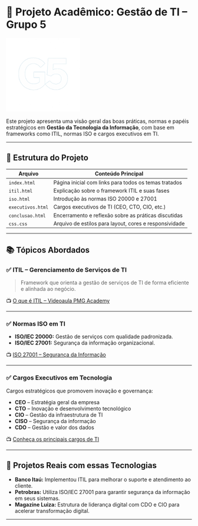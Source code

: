 # 💼 Projeto Acadêmico: Gestão de TI – Grupo 5

<img src="img/ChatGPT Image 18 de jun. de 2025, 16_12_33.png" alt="Logo Grupo 5" width="200"/>

Este projeto apresenta uma visão geral das boas práticas, normas e papéis estratégicos em **Gestão da Tecnologia da Informação**, com base em frameworks como ITIL, normas ISO e cargos executivos em TI.

---

## 📁 Estrutura do Projeto

| Arquivo           | Conteúdo Principal                                      |
|-------------------|---------------------------------------------------------|
| `index.html`      | Página inicial com links para todos os temas tratados   |
| `itil.html`       | Explicação sobre o framework ITIL e suas fases          |
| `iso.html`        | Introdução às normas ISO 20000 e 27001                  |
| `executivos.html` | Cargos executivos de TI (CEO, CTO, CIO, etc.)          |
| `conclusao.html`  | Encerramento e reflexão sobre as práticas discutidas    |
| `css.css`         | Arquivo de estilos para layout, cores e responsividade  |

---

## 📚 Tópicos Abordados

### ✅ ITIL – Gerenciamento de Serviços de TI

> Framework que orienta a gestão de serviços de TI de forma eficiente e alinhada ao negócio.

📺 [O que é ITIL – Videoaula PMG Academy](https://www.youtube.com/watch?v=7xJrjPLeycw)

---

### ✅ Normas ISO em TI

- **ISO/IEC 20000:** Gestão de serviços com qualidade padronizada.
- **ISO/IEC 27001:** Segurança da informação organizacional.

📺 [ISO 27001 – Segurança da Informação](https://www.youtube.com/watch?v=R8_nyK7h7NI)

---

### ✅ Cargos Executivos em Tecnologia

Cargos estratégicos que promovem inovação e governança:

- **CEO** – Estratégia geral da empresa
- **CTO** – Inovação e desenvolvimento tecnológico
- **CIO** – Gestão da infraestrutura de TI
- **CISO** – Segurança da informação
- **CDO** – Gestão e valor dos dados

📺 [Conheça os principais cargos de TI](https://www.youtube.com/watch?v=pRBmPqD4GGg)

---

## 🧪 Projetos Reais com essas Tecnologias

- **Banco Itaú:** Implementou ITIL para melhorar o suporte e atendimento ao cliente.
- **Petrobras:** Utiliza ISO/IEC 27001 para garantir segurança da informação em seus sistemas.
- **Magazine Luiza:** Estrutura de liderança digital com CDO e CIO para acelerar transformação digital.

---
